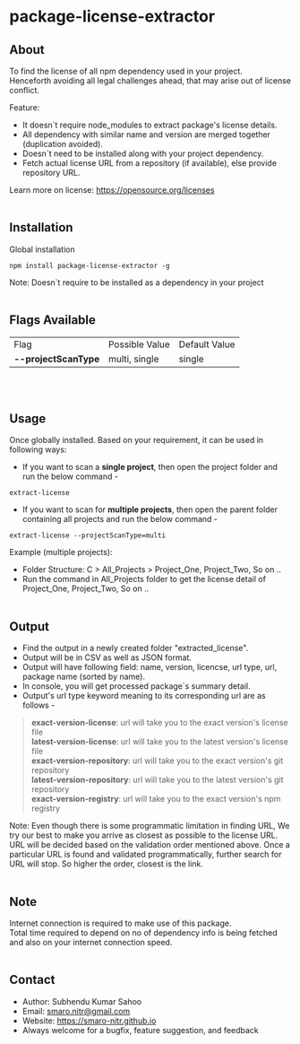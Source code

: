 # package-license-extractor

## About
To find the license of all npm dependency used in your project.
<br/>Henceforth avoiding all legal challenges ahead, that may arise out of license conflict.

Feature:
* It doesn`t require node_modules to extract package's license details.
* All dependency with similar name and version are merged together (duplication avoided).
* Doesn`t need to be installed along with your project dependency.
* Fetch actual license URL from a repository (if available), else provide repository URL.

Learn more on license: https://opensource.org/licenses
<br/>&nbsp;

## Installation
Global installation
```shell
npm install package-license-extractor -g
```
Note: Doesn`t require to be installed as a dependency in your project
<br/>&nbsp;

## Flags Available
<table>
  <tr>
    <td>Flag</td>
    <td>Possible Value</td>
    <td>Default Value</td>
  <tr>
  <tr>
    <td><b>--projectScanType</b></td>
    <td>multi, single</td>
    <td>single</td>
  </tr>
</table>
<br/>&nbsp;

## Usage
Once globally installed. Based on your requirement, it can be used in following ways:

* If you want to scan a <b>single project</b>, then open the project folder and run the below command -
```shell
extract-license
```

* If you want to scan for <b>multiple projects</b>, then open the parent folder containing all projects and run the below command -
```shell
extract-license --projectScanType=multi
```

Example (multiple projects):
* Folder Structure: C > All_Projects > Project_One, Project_Two, So on ..
* Run the command in All_Projects folder to get the license detail of Project_One, Project_Two, So on ..
<br/>&nbsp;

## Output
* Find the output in a newly created folder "extracted_license".
* Output will be in CSV as well as JSON format.
* Output will have following field: name, version, licencse, url type, url, package name (sorted by name).
* In console, you will get processed package`s summary detail.
* Output's url type keyword meaning to its corresponding url are as follows -
> <b>exact-version-license</b>: url will take you to the exact version's license file <br/>
> <b>latest-version-license</b>: url will take you to the latest version's license file <br/>
> <b>exact-version-repository</b>: url will take you to the exact version's git repository <br/>
> <b>latest-version-repository</b>: url will take you to the latest version's git repository <br/>
> <b>exact-version-registry</b>: url will take you to the exact version's npm registry <br/>

Note: Even though there is some programmatic limitation in finding URL, We try our best to make you arrive as closest as possible to the license URL. URL will be decided based on the validation order mentioned above. Once a particular URL is found and validated programmatically, further search for URL will stop. So higher the order, closest is the link.
<br/>&nbsp;

## Note
Internet connection is required to make use of this package.<br/>
Total time required to depend on no of dependency info is being fetched and also on your internet connection speed.
<br/>&nbsp;

## Contact
* Author: Subhendu Kumar Sahoo
* Email: smaro.nitr@gmail.com
* Website: https://smaro-nitr.github.io
* Always welcome for a bugfix, feature suggestion, and feedback